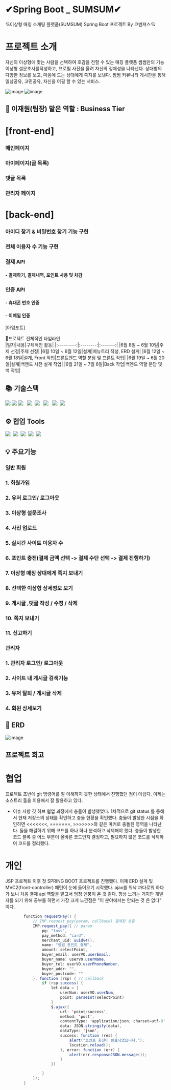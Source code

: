 # ✔Spring Boot _ SUMSUM✔
💘이상형 매칭 소개팅 플랫폼(SUMSUM) Spring Boot 프로젝트 By 코벤져스💘

# 프로젝트 소개   
자신의 이상형에 맞는 사람을 선택하여 호감을 전할 수 있는 매칭 플랫폼
 썸썸만의 기능
 이상형 설문조사를작성하고, 프로필 사진을 올려 자신의 정체성을 나타낸다.
 상대방의 다양한 정보를 보고, 마음에 드는 상대에게 쪽지를 보낸다.
 썸썸 커뮤니티 게시판을 통해 일상공유, 고민공유, 자신을 어필 할 수 있는 서비스.

![image](https://github.com/kovengerss/SumSum/assets/34277606/2092a295-0959-45f7-bfe0-7a6979c4dc4f)
![image](https://github.com/kovengerss/SumSum/assets/34277606/1d7de255-2d48-4082-94ff-f46f37c5da50)



## 👤 이재원(팀장) 맡은 역할 : Business Tier

# [front-end]
### 메인페이지
### 마이페이지(글 목록)
### 댓글 목록
### 관리자 페이지

# [back-end]

### 아이디 찾기 & 비밀번호 찾기 기능 구현
### 전체 이용자 수 기능 구현

### 결제 API
#### - 결제하기, 결제내역, 포인트 사용 및 차감
  
### 인증 API
#### - 휴대폰 번호 인증
#### - 이메일 인증

[아임포트]

🎈프로젝트 전체적인 타임라인 <br>
|일자|내용|구체적인 활동|
|:---------:|:--------:|:-------:|
|6월 8일 ~ 6월 10일|주제 선정|주제 선정|
|6월 10일 ~ 6월 12일|설계|메뉴트리 작성, ERD 설계|
|6월 12일 ~ 6월 18일|설계, Front 작업|프론트엔드 역할 분담 및 프론트 작업|
|6월 19일 ~ 6월 20일|설계|백엔드 사전 설계 작업|
|6월 21일 ~ 7월 6일|Back 작업|백엔드 역할 분담 및 백 작업|


## 📚 기술스택
<div>
	<img src="https://img.shields.io/badge/Java-007396?style=flat&logo=Java&logoColor=white" />
  <img src="https://img.shields.io/badge/Spring Boot-6DB33F?style=flat&logo=Spring Boot&logoColor=white" />
  <img src="https://img.shields.io/badge/html5-%23E34F26.svg?style=flat&logo=html5&logoColor=white"/></a> &nbsp
  <img src="https://img.shields.io/badge/css-1572B6?style=flat-square&logo=css3&logoColor=white"/></a>&nbsp 
  <img src="https://img.shields.io/badge/javascript-%23323330.svg?style=flat&logo=javascript&logoColor=%23F7DF1E"/></a> &nbsp
  <img src="https://img.shields.io/badge/jquery-0769AD?style=flat&logo=jquery&logoColor=white"></a> &nbsp
   <img src="https://img.shields.io/badge/JSON-000000?style=flat-square&logo=JSON&logoColor=white"/></a>&nbsp 
  <img src="https://img.shields.io/badge/oracle-F80000?style=flat&logo=oracle&logoColor=white"></a>&nbsp 
</div>

## ⚙️ 협업 Tools
<div>
  <img src="https://img.shields.io/badge/github-181717.svg?style=flat&logo=github&logoColor=white"></a>&nbsp 
  <img src="https://img.shields.io/badge/git-F05032.svg?style=flat&logo=git&logoColor=white"></a>&nbsp 
  <img src="https://img.shields.io/badge/IntelliJIDEA-000000.svg?style=flat&logo=intellij-idea&logoColor=white"/></a>&nbsp 
  <img src="https://img.shields.io/badge/Visual%20Studio%20Code-0078d7.svg?style=flat&logo=visual-studio-code&logoColor=white"></a>&nbsp 
  <img src="https://img.shields.io/badge/Sourcetree-0052CC.svg?style=flat&logo=Sourcetree&logoColor=white"></a>&nbsp 
</div>

## 💡 주요기능
### 일반 회원
### 1. 회원가입
### 2. 유저 로그인/ 로그아웃
### 3. 이상형 설문조사
### 4. 사진 업로드
### 5. 실시간 사이트 이용자 수
### 6. 포인트 충전(결제 금액 선택 -> 결제 수단 선택 -> 결제 진행하기)
### 7. 이상형 매칭 상대에게 쪽지 보내기
### 8. 선택한 이상형 상세정보 보기
### 9. 게시글 ,댓글 작성 / 수정 / 삭제
### 10. 쪽지 보내기
### 11. 신고하기


### 관리자
### 1. 관리자 로그인/ 로그아웃
### 2. 사이트 내 게시글 검색기능
### 3. 유저 탈퇴 / 게시글 삭제
### 4. 회원 상세보기


## 🧱 ERD
![image](https://github.com/kovengerss/SumSum/assets/34277606/9a1652fc-af3c-4e94-8c50-3bdd1d0a56f1)

## 프로젝트 회고
# 협업
프로젝트 초반에 git 명령어를 잘 이해하지 못한 상태에서 진행했던 점이 아쉽다.
이제는 소스트리 툴을 이용해서 잘 활용하고 있다.
- 이슈 사항
깃 허브 협업 과정에서 충돌이 발생했었다.
1차적으로 git status 를 통해서 현재 저장소의 상태를 확인하고 충돌 현황을 확인했다.
충돌이 발생한 시점을 확인하면 <<<<<<<, =======, >>>>>>>와 같은 마커로 충돌된 영역을 나타난다.
돌을 해결하기 위해 코드를 하나 하나 분석하고 삭제해야 했다. 충돌이 발생한 코드 블록 중 어느 부분이 올바른 코드인지 결정하고, 필요하지 않은 코드를 삭제하여 코드를 정리했다.


# 개인
JSP 프로젝트 이후 첫 SPRING BOOT 프로젝트를 진행했다.
이제 ERD 설계 및 MVC2(front-controller) 패턴이 눈에 들어오기 시작했다.
ajax를 워낙 까다로워 하다가 보니 처음 결제 api 역할을 맡고서 엄청 멘붕이 온 것 같다.
항상 느끼는 거지만 개발자를 되기 위해 공부를 하면서 가장 크게 느낀점은 "이 분야에서는 안되는 것 은 없다" 이다.

```java
        function requestPay() {
            // IMP.request_pay(param, callback) 결제창 호출
            IMP.request_pay({ // param
                pg: "toss",
                pay_method: "card",
                merchant_uid: uuidv4(),
                name: "썸썸 포인트 결제",
                amount: selectPoint,
                buyer_email: userVO.userEmail,
                buyer_name: userVO.userName,
                buyer_tel: userVO.userPhoneNumber,
                buyer_addr: "",
                buyer_postcode: ""
            }, function (rsp) { // callback
                if (rsp.success) {
                    let data = {
                        userNum: userVO.userNum,
                        point: parseInt(selectPoint)
                    }
                    $.ajax({
                        url: 'point/success',
                        method: 'post',
                        contentType: 'application/json; charset=utf-8',
                        data: JSON.stringify(data),
                        dataType: 'json',
                        success: function (res) {
                            alert("포인트 충전이 완료되었습니다.");
                            location.reload();
                        }, error: function (err) {
                            alert(err.responseJSON.message());
                        }
                    })

                }
            });
        }



```

